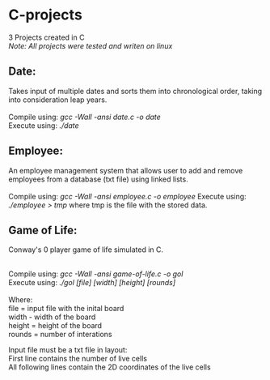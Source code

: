 # C-projects
3 Projects created in C<br>
<i>Note: All projects were tested and writen on linux </i>

<h2>Date:</h2>
Takes input of multiple dates and sorts them into chronological order, taking into consideration leap years.
<br><br>
Compile using: <i>gcc -Wall -ansi date.c -o date</i> <br>
Execute using: <i>./date</i>

<h2>Employee:</h2>
An employee management system that allows user to add and remove employees from a database (txt file) using linked lists.
<br><br>
Compile using: <i>gcc -Wall -ansi employee.c -o employee</i>
Execute using: <i>./employee > tmp</i> where tmp is the file with the stored data.

<h2>Game of Life:</h2>
Conway's 0 player game of life simulated in C.
<br><br>

Compile using: <i>gcc -Wall -ansi game-of-life.c -o gol</i><br>
Execute using: <i>./gol [file] [width] [height] [rounds]</i><br><br>
Where:<br>
file = input file with the inital board<br>
width - width of the board<br>
height = height of the board<br>
rounds = number of interations

Input file must be a txt file in layout:
<br>First line contains the number of live cells
<br>All following lines contain the 2D coordinates of the live cells
